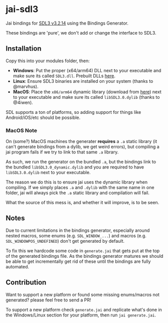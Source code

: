 # jai-sdl3

Jai bindings for [SDL3 v3.2.14](https://github.com/libsdl-org/SDL/releases/tag/release-3.2.14) using the Bindings Generator.

These bindings are 'pure', we don't add or change the interface to SDL3.

## Installation

Copy this into your modules folder, then:

- **Windows**: Put the proper (x64/arm64) DLL next to your executable and make sure its called `SDL3.dll`. Prebuilt DLLs [here](https://github.com/overlord-systems/jai-sdl3/releases/tag/v1.2_3.2.14).
- **Linux**: Ensure SDL3 binaries are installed on your system (thanks to @marvhus).
- **MacOS**: Place the `x86/arm64` dynamic library (download from [here](https://github.com/overlord-systems/jai-sdl3/releases/tag/v1.2_3.2.14)) next to your executable and make sure its called `libSDL3.0.dylib` (thanks to @4iwen).

SDL supports a ton of platforms, so adding support for things like Android/iOS/etc should be possible.

### MacOS Note

On (some?) MacOS machines the generater **requires** a `.a` static library (it can't generate bindings from a dylib, we get weird errors), but compiling a jai program fails if we try to link to that same `.a` library.

As such, we run the generator on the bundled `.a`, but the bindings link to the bundled `libSDL3.0_dynamic.dylib` and you are required to have `libSDL3.0.dylib` next to your executable.

The reason we do this is to ensure jai uses the dynamic library when compiling. If we simply places `.a` and `.dylib` with the same name in one folder, jai will always pick the `.a` static library and compilation will fail.

What the source of this mess is, and whether it will improve, is to be seen.

## Notes

Due to current limitations in the bindings generator, especially around nested macros, some enums (e.g. `SDL_WINDOW_...`) and macros (e.g. `SDL_WINDOWPOS_UNDEFINED`) don't get generated by default.

To fix this we hardcode some code in `generate.jai` that gets put at the top of the generated bindings file. As the bindings generator matures we should be able to get incrementally get rid of these until the bindings are fully automated.

## Contribution

Want to support a new platform or found some missing enums/macros not generated? please feel free to send a PR!

To support a new platform check `generate.jai` and replicate what's done in the Windows/Linux section for your platform, then run `jai generate.jai`.
